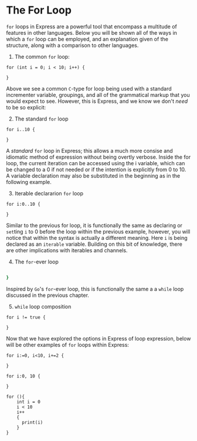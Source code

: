 # The For Loop

`for` loops in Express are a powerful tool that encompass a multitude of features in other languages. Below you will be shown all of the ways in which a `for` loop can be employed, and an explanation given of the structure, along with a comparison to other languages.

1. The common `for` loop:
  ```
  for (int i = 0; i < 10; i++) {

  }
  ```
Above we see a common `C`-type for loop being used with a standard incrementer variable, groupings, and all of the grammatical markup that you would expect to see. However, this is Express, and we know we don't _need_ to be so explicit:

2. The standard `for` loop
  ```
  for i..10 {

  }
  ```
  A _standard_ `for` loop in Express; this allows a much more consise and idiomatic method of expression without being overtly verbose. Inside the for loop, the current iteration can be accessed using the i variable, which can be changed to a 0 if not needed or if the intention is explicitly from 0 to 10. A variable declaration may also be substituted in the beginning as in the following example.

3. Iterable declararion `for` loop
  ```
  for i:0..10 {
    
  }
  ```
  Similar to the previous for loop, it is functionally the same as declaring or `set`ting `i` to 0 before the loop within the previous example, however, you will notice that within the syntax is actually a different meaning. Here `i` is being declared as an `iterable` variable. Building on this bit of knowledge, there are other implications with iterables and channels.

4. The `for`-ever loop
``` for {

}
```
Inspired by `Go`'s `for`-ever loop, this is functionally the same a a `while` loop discussed in the previous chapter.

5. `while` loop composition
```
for i != true {
  
}
```

Now that we have explored the options in Express of loop expression, below will be other examples of `for` loops within Express:

```
for i:=0, i<10, i+=2 {

}
```
```
for i:0, 10 {

}
```
```
for (){
    int i = 0
    i < 10
    i++ 
    {
      print(i)
    }
}
```